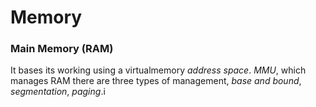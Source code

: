 # Memory

### Main Memory (RAM)
It bases its working using a virtualmemory *address space*.
*MMU*, which manages RAM
there are three types of management, *base and bound*, *segmentation*, *paging*.i